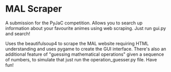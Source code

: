 # MAL Scraper

A submission for the PyJaC competition. Allows you to search up information about your favourite animes using web scraping. Just run gui.py and search!

Uses the beautifulsoup4 to scrape the MAL website requiring HTML understanding and uses pygame to create the GUI interface. There's also an additional feature of "guessing mathematical operations" given a sequence of numbers, to simulate that just run the operation_guesser.py file. Have fun!
